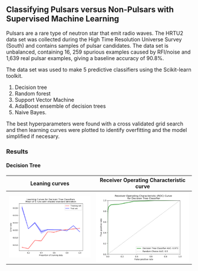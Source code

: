 ## Classifying Pulsars versus Non-Pulsars with Supervised Machine Learning


Pulsars are a rare type of neutron star that emit radio waves.  The HRTU2 data set was collected during the High Time Resolution Universe Survey (South) and contains samples of pulsar candidates.  The data set is unbalanced, containing 16, 259 spurious examples caused by RFI/noise and 1,639 real pulsar examples, giving a baseline accuracy of 90.8%.

The data set was used to make 5 predictive classifiers using the Scikit-learn toolkit.  
1. Decision tree
2. Random forest
3. Support Vector Machine
4. AdaBoost ensemble of decision trees
5. Naive Bayes.

The best hyperparameters were found with a cross validated grid search and then learning curves were plotted to identify overfitting and the model simplified if necesary. 

### Results

#### Decision Tree
Leaning curves             | Receiver Operating Characteristic curve
:-------------------------:|:-------------------------:
![Decision Tree Learning Curve](results/LC_Decision_Tree_error_rate_metric.png "Decision Tree Learning Curve") | ![Decision Tree ROC](results/ROC_Decision_Tree_Classifier.png "Decision Tree ROC")


